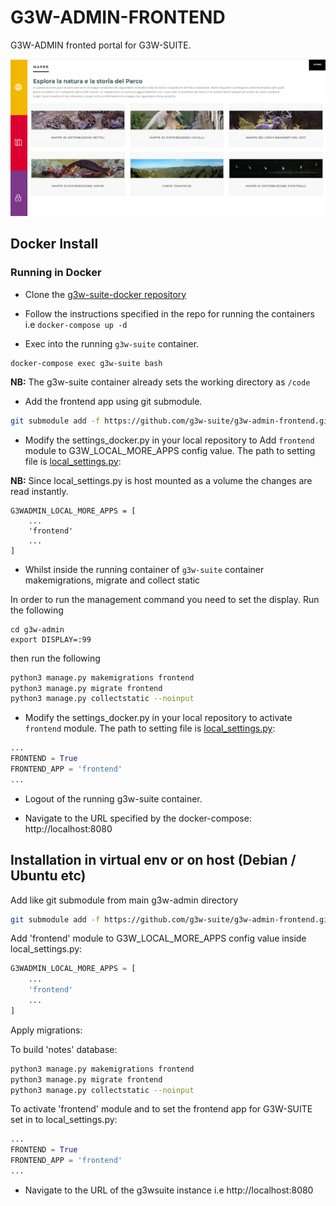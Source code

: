 # G3W-ADMIN-FRONTEND

G3W-ADMIN fronted portal for G3W-SUITE.

![Portal GUI](frontend.png)

## Docker Install

### Running in Docker 

* Clone the [g3w-suite-docker repository](https://github.com/g3w-suite/g3w-suite-docker)

* Follow the instructions specified in the repo for running the containers i.e `docker-compose up -d` 

* Exec into the running `g3w-suite` container. 

```
docker-compose exec g3w-suite bash
```


**NB:** The g3w-suite container already sets the working directory as `/code`


* Add the frontend app using  git submodule.

```bash
git submodule add -f https://github.com/g3w-suite/g3w-admin-frontend.git  g3w-admin/frontend

```

* Modify the settings_docker.py in your local repository to Add `frontend` module to G3W_LOCAL_MORE_APPS config value. The path to setting file is [local_settings.py](https://github.com/g3w-suite/g3w-suite-docker/blob/dev/config/g3w-suite/settings_docker.py):

**NB:** Since local_settings.py is host mounted as a volume the changes are read instantly.

```
G3WADMIN_LOCAL_MORE_APPS = [
    ...
    'frontend'
    ...
]
```

* Whilst inside the running container of  `g3w-suite` container makemigrations, migrate and collect static

In order to run the management command you need to set the display. Run the following

```
cd g3w-admin
export DISPLAY=:99
```
then run the following

```bash
python3 manage.py makemigrations frontend
python3 manage.py migrate frontend
python3 manage.py collectstatic --noinput
```


* Modify the settings_docker.py in your local repository to activate `frontend` module. The path to setting file is [local_settings.py](https://github.com/g3w-suite/g3w-suite-docker/blob/dev/config/g3w-suite/settings_docker.py):

```python
...
FRONTEND = True
FRONTEND_APP = 'frontend'
...
```

* Logout of the running g3w-suite container. 

* Navigate to the URL specified by the docker-compose: 
http://localhost:8080

## Installation in virtual env or on host (Debian / Ubuntu etc)

Add like git submodule from main g3w-admin directory

```bash
git submodule add -f https://github.com/g3w-suite/g3w-admin-frontend.git  g3w-admin/frontend
```

Add 'frontend' module to G3W_LOCAL_MORE_APPS config value inside local_settings.py:

```python
G3WADMIN_LOCAL_MORE_APPS = [
    ...
    'frontend'
    ...
]
```

Apply migrations:

To build 'notes' database:

```bash
python3 manage.py makemigrations frontend
python3 manage.py migrate frontend
python3 manage.py collectstatic --noinput
```

To activate 'frontend' module and to set the frontend app for G3W-SUITE set in to local_settings.py:

```python
...
FRONTEND = True
FRONTEND_APP = 'frontend'
...
```

* Navigate to the URL of the g3wsuite instance i.e 
http://localhost:8080
